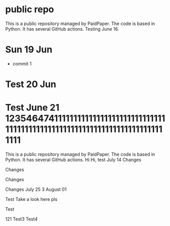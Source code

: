 # public repo

This is a public repository managed by PaidPaper. The code is based in Python. It has several GitHub actions.
Testing June 16.
# Sun 19 Jun
- commit 1
# Test 20 Jun
# Test June 21 12354647411111111111111111111111111111111111111111111111111111111111111111111111111
This is a public repository managed by PaidPaper. The code is based in Python. It has several GitHub actions.
Hi
Hi, test July 14
Changes

Changes

Changes


Changes July 25
3
August 01

Test
Take a look here pls

Test

121
Test3
Test4

